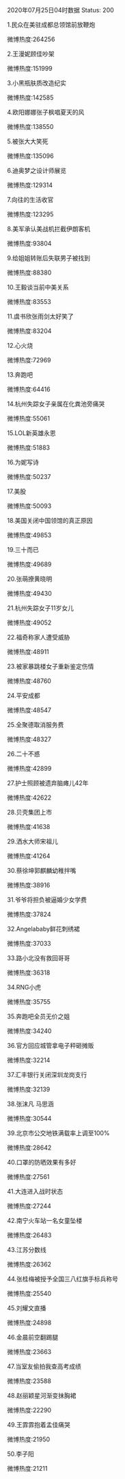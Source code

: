 2020年07月25日04时数据
Status: 200

1.民众在美驻成都总领馆前放鞭炮

微博热度:264256

2.王漫妮顾佳吵架

微博热度:151999

3.小黑瓶肤质改造纪实

微博热度:142585

4.欧阳娜娜张子枫唱夏天的风

微博热度:138550

5.被张大大笑死

微博热度:135096

6.迪奥梦之设计师展览

微博热度:129314

7.向往的生活收官

微博热度:123295

8.美军承认美战机拦截伊朗客机

微博热度:93804

9.给姐姐转账后失联男子被找到

微博热度:88380

10.王毅谈当前中美关系

微博热度:83553

11.虞书欣张雨剑太好笑了

微博热度:83204

12.心火烧

微博热度:72969

13.奔跑吧

微博热度:64416

14.杭州失踪女子亲属在化粪池旁痛哭

微博热度:55061

15.LOL新英雄永恩

微博热度:51883

16.为妮写诗

微博热度:50237

17.美股

微博热度:50093

18.美国关闭中国领馆的真正原因

微博热度:49853

19.三十而已

微博热度:49689

20.张萌撩黄晓明

微博热度:49430

21.杭州失踪女子11岁女儿

微博热度:49052

22.福奇称家人遭受威胁

微博热度:48911

23.被家暴跳楼女子重新鉴定伤情

微博热度:48760

24.平安成都

微博热度:48547

25.全聚德取消服务费

微博热度:48327

26.二十不惑

微博热度:42899

27.护士照顾被遗弃脑瘫儿42年

微博热度:42622

28.贝壳集团上市

微博热度:41638

29.洒水大师宋祖儿

微博热度:41264

30.蔡徐坤郭麒麟幼稚拌嘴

微博热度:38916

31.爷爷将担负被逼婚少女学费

微博热度:37824

32.Angelababy鲜花刺绣裙

微博热度:37033

33.路小北没有救回哥哥

微博热度:36318

34.RNG小虎

微博热度:35755

35.奔跑吧全员无价之姐

微博热度:34240

36.官方回应城管拿电子秤砸摊贩

微博热度:32214

37.汇丰银行关闭深圳龙岗支行

微博热度:32139

38.张沫凡 马思涵

微博热度:30544

39.北京市公交地铁满载率上调至100%

微博热度:28642

40.口罩的防晒效果有多好

微博热度:27561

41.大连进入战时状态

微博热度:27244

42.南宁火车站一名女童坠楼

微博热度:26483

43.江苏分数线

微博热度:26362

44.张桂梅被授予全国三八红旗手标兵称号

微博热度:25540

45.刘耀文直播

微博热度:24898

46.金晨前空翻踢腿

微博热度:23663

47.当室友偷拍我查高考成绩

微博热度:23588

48.赵丽颖星河渐变抹胸裙

微博热度:22290

49.王霏霏抱着孟佳痛哭

微博热度:21950

50.李子阳

微博热度:21211

